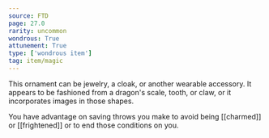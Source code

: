 ```yaml
---
source: FTD
page: 27.0
rarity: uncommon
wondrous: True
attunement: True
type: ['wondrous item']
tag: item/magic
---
```


This ornament can be jewelry, a cloak, or another wearable accessory. It appears to be fashioned from a dragon's scale, tooth, or claw, or it incorporates images in those shapes.

You have advantage on saving throws you make to avoid being [[charmed]] or [[frightened]] or to end those conditions on you.


